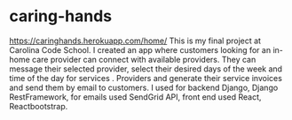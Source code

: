 # caring-hands
https://caringhands.herokuapp.com/home/
This is my final project at Carolina Code School. I created an app where customers looking for an in-home care provider can connect with available providers. They can message their selected provider, select their desired days of the week and time of the day for services . Providers and generate their service invoices and send them by email to customers.
I used for backend Django, Django RestFramework, for emails used SendGrid API, front end used React, Reactbootstrap.
